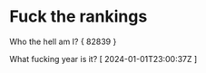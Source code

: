 # Fuck the rankings

Who the hell am I?
{ 82839 }

What fucking year is it?
[ 2024-01-01T23:00:37Z ]
